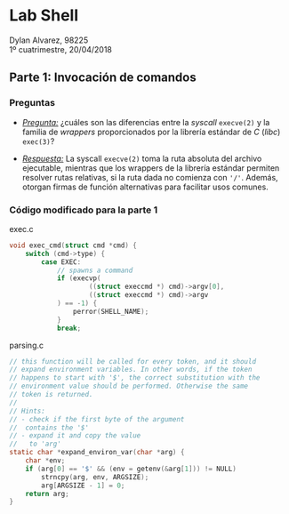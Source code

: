 # Lab Shell

Dylan Alvarez, 98225    
1º cuatrimestre, 20/04/2018

## Parte 1: Invocación de comandos

### Preguntas

- _<u>Pregunta:</u>_ ¿cuáles son las diferencias entre la *syscall* `execve(2)` y la familia de *wrappers* proporcionados por la librería estándar de *C* (*libc*) `exec(3)`?

- _<u>Respuesta:</u>_ La syscall `execve(2)` toma la ruta absoluta del archivo ejecutable, mientras que los wrappers de la librería estándar permiten resolver rutas relativas, si la ruta dada no comienza con `'/'`. Además, otorgan firmas de función alternativas para facilitar usos comunes.

### Código modificado para la parte 1

exec.c

```c
void exec_cmd(struct cmd *cmd) {
    switch (cmd->type) {
        case EXEC:
            // spawns a command
            if (execvp(
                    ((struct execcmd *) cmd)->argv[0],
                    ((struct execcmd *) cmd)->argv
            ) == -1) {
                perror(SHELL_NAME);
            }
            break;
```

parsing.c

```c
// this function will be called for every token, and it should
// expand environment variables. In other words, if the token
// happens to start with '$', the correct substitution with the
// environment value should be performed. Otherwise the same
// token is returned.
//
// Hints:
// - check if the first byte of the argument
// 	contains the '$'
// - expand it and copy the value
// 	 to 'arg' 
static char *expand_environ_var(char *arg) {
    char *env;
    if (arg[0] == '$' && (env = getenv(&arg[1])) != NULL)
        strncpy(arg, env, ARGSIZE);
        arg[ARGSIZE - 1] = 0;
    return arg;
}
```
